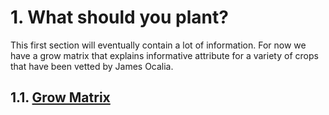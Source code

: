 # 1. What should you plant?
This first section will eventually contain a lot of information. For now we have a grow matrix that explains informative attribute for a variety of crops that have been vetted by James Ocalia.
## 1.1. [Grow Matrix](grow-matrix.md)
